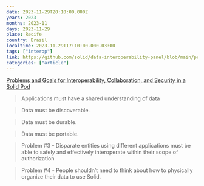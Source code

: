 ```yaml
---
date: 2023-11-29T20:10:00.000Z
years: 2023
months: 2023-11
days: 2023-11-29
place: Recife
country: Brazil
localtime: 2023-11-29T17:10:00.000-03:00
tags: ["interop"]
link: https://github.com/solid/data-interoperability-panel/blob/main/problems-and-goals.md
categories: ["article"]
---
```

[Problems and Goals for Interoperability, Collaboration, and Security in a Solid Pod](https://github.com/solid/data-interoperability-panel/blob/main/problems-and-goals.md)

> Applications must have a shared understanding of data

> Data must be discoverable.

> Data must be durable.

> Data must be portable. 

> Problem #3 - Disparate entities using different applications must be able to safely and effectively interoperate within their scope of authorization

> Problem #4 - People shouldn’t need to think about how to physically organize their data to use Solid.
